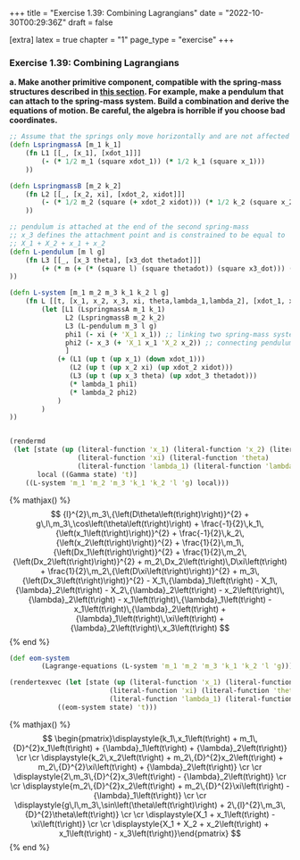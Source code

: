 +++
title = "Exercise 1.39: Combining Lagrangians"
date = "2022-10-30T00:29:36Z"
draft = false

[extra]
latex = true
chapter = "1"
page_type = "exercise"
+++



### Exercise 1.39: Combining Lagrangians

**a. Make another primitive component, compatible with the spring-mass structures described in [this section](/projects/sicm-workbook/section-1.10.1-coordinate-constraints#building-systems-from-parts). For example, make a pendulum that can attach to the spring-mass system. Build a combination and derive the equations of motion. Be careful, the algebra is horrible if you choose bad coordinates.**




```clojure
;; Assume that the springs only move horizontally and are not affected by gravity
(defn LspringmassA [m_1 k_1]
    (fn L1 [[_, [x_1], [xdot_1]]]
        (- (* 1/2 m_1 (square xdot_1)) (* 1/2 k_1 (square x_1)))
    ))

(defn LspringmassB [m_2 k_2]
    (fn L2 [[_, [x_2, xi], [xdot_2, xidot]]]
        (- (* 1/2 m_2 (square (+ xdot_2 xidot))) (* 1/2 k_2 (square x_2)))
    ))

;; pendulum is attached at the end of the second spring-mass
;; x_3 defines the attachment point and is constrained to be equal to
;; X_1 + X_2 + x_1 + x_2
(defn L-pendulum [m l g]
    (fn L3 [[_, [x_3 theta], [x3_dot thetadot]]]
        (+ (* m (+ (* (square l) (square thetadot)) (square x3_dot))) (* m g l (cos theta)))
))

(defn L-system [m_1 m_2 m_3 k_1 k_2 l g]
    (fn L [[t, [x_1, x_2, x_3, xi, theta,lambda_1,lambda_2], [xdot_1, xdot_2, xdot_3, xidot, thetadot, lambdadot1, lambdadot2]]]
        (let [L1 (LspringmassA m_1 k_1)
              L2 (LspringmassB m_2 k_2)
              L3 (L-pendulum m_3 l g)
              phi1 (- xi (+ 'X_1 x_1)) ;; linking two spring-mass systems
              phi2 (- x_3 (+ 'X_1 x_1 'X_2 x_2)) ;; connecting pendulum to second spring-mass
              ]
            (+ (L1 (up t (up x_1) (down xdot_1)))
               (L2 (up t (up x_2 xi) (up xdot_2 xidot)))
               (L3 (up t (up x_3 theta) (up xdot_3 thetadot)))
               (* lambda_1 phi1)
               (* lambda_2 phi2)
            )
        )
))


(rendermd
 (let [state (up (literal-function 'x_1) (literal-function 'x_2) (literal-function 'x_3) 
                 (literal-function 'xi) (literal-function 'theta) 
                 (literal-function 'lambda_1) (literal-function 'lambda_2))
       local ((Gamma state) 't)]
    ((L-system 'm_1 'm_2 'm_3 'k_1 'k_2 'l 'g) local)))
```


{% mathjax() %}$$
{l}^{2}\,m_3\,{\left(D\theta\left(t\right)\right)}^{2} + g\,l\,m_3\,\cos\left(\theta\left(t\right)\right) + \frac{-1}{2}\,k_1\,{\left(x_1\left(t\right)\right)}^{2} + \frac{-1}{2}\,k_2\,{\left(x_2\left(t\right)\right)}^{2} + \frac{1}{2}\,m_1\,{\left(Dx_1\left(t\right)\right)}^{2} + \frac{1}{2}\,m_2\,{\left(Dx_2\left(t\right)\right)}^{2} + m_2\,Dx_2\left(t\right)\,D\xi\left(t\right) + \frac{1}{2}\,m_2\,{\left(D\xi\left(t\right)\right)}^{2} + m_3\,{\left(Dx_3\left(t\right)\right)}^{2} - X_1\,{\lambda}_1\left(t\right) - X_1\,{\lambda}_2\left(t\right) - X_2\,{\lambda}_2\left(t\right) - x_2\left(t\right)\,{\lambda}_2\left(t\right) - x_1\left(t\right)\,{\lambda}_1\left(t\right) - x_1\left(t\right)\,{\lambda}_2\left(t\right) + {\lambda}_1\left(t\right)\,\xi\left(t\right) + {\lambda}_2\left(t\right)\,x_3\left(t\right)
$$
{% end %}



```clojure
(def eom-system 
        (Lagrange-equations (L-system 'm_1 'm_2 'm_3 'k_1 'k_2 'l 'g)))

(rendertexvec (let [state (up (literal-function 'x_1) (literal-function 'x_2) (literal-function 'x_3) 
                         (literal-function 'xi) (literal-function 'theta) 
                         (literal-function 'lambda_1) (literal-function 'lambda_2))]
            ((eom-system state) 't)))
```


{% mathjax() %}
$$
\begin{pmatrix}\displaystyle{k_1\,x_1\left(t\right) + m_1\,{D}^{2}x_1\left(t\right) + {\lambda}_1\left(t\right) + {\lambda}_2\left(t\right)} \cr \cr \displaystyle{k_2\,x_2\left(t\right) + m_2\,{D}^{2}x_2\left(t\right) + m_2\,{D}^{2}\xi\left(t\right) + {\lambda}_2\left(t\right)} \cr \cr \displaystyle{2\,m_3\,{D}^{2}x_3\left(t\right) - {\lambda}_2\left(t\right)} \cr \cr \displaystyle{m_2\,{D}^{2}x_2\left(t\right) + m_2\,{D}^{2}\xi\left(t\right) - {\lambda}_1\left(t\right)} \cr \cr \displaystyle{g\,l\,m_3\,\sin\left(\theta\left(t\right)\right) + 2\,{l}^{2}\,m_3\,{D}^{2}\theta\left(t\right)} \cr \cr \displaystyle{X_1 + x_1\left(t\right) - \xi\left(t\right)} \cr \cr \displaystyle{X_1 + X_2 + x_2\left(t\right) + x_1\left(t\right) - x_3\left(t\right)}\end{pmatrix}
$$
{% end %}


